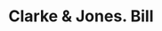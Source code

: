 ---
doi: 10.7916/D85B1DNW
date_other: '1890'
date_other_textual: '1890'
form: printed ephemera
genre:
- Invoices
name:
- Clarke & Jones
object_in_context_url: https://biggert.cul.columbia.edu/items/view/ave_biggert_01862
subject_hierarchical_geographic:
- Baltimore, Maryland, United States
subject_name:
- Clarke & Jones
title: Clarke & Jones. Bill
sort_title: Clarke & Jones. Bill
call_number: ave_biggert_01862
coordinates:
- 39.28333333333333,-76.61666666666666
pid: ave_biggert_01862
identifiers: ave_biggert_01862
permalink: /biggert/ave_biggert_01862/
layout: iiif-image-page
---